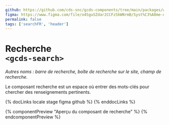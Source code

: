 ```yaml
---
github: https://github.com/cds-snc/gcds-components/tree/main/packages/web/src/components/gcds-search
figma: https://www.figma.com/file/o4SguSZdar2CCFzSkWNrmB/Syst%C3%A8me-de-design-GC?type=design&node-id=114-2997&mode=design&t=1DaL24vHpjRRfHHm-0
permalink: false
tags: ['searchFR', 'header']
---
```


# Recherche <br>`<gcds-search>`

_Autres noms : barre de recherche, boîte de recherche sur le site, champ de recherche._

Le composant recherche est un espace où entrer des mots-clés pour chercher des renseignements pertinents.

{% docLinks locale stage figma github %}
{% enddocLinks %}

{% componentPreview "Aperçu du composant de recherche" %}
<gcds-search lang="fr"></gcds-search>
{% endcomponentPreview %}

